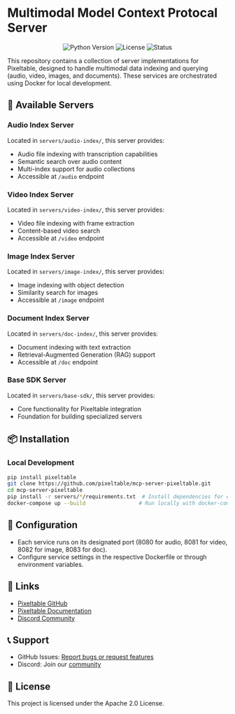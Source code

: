 # Multimodal Model Context Protocal Server

<p align="center">
  <img src="https://img.shields.io/badge/Python-3.9+-blue.svg" alt="Python Version">
  <img src="https://img.shields.io/badge/License-Apache_2.0-green.svg" alt="License">
  <img src="https://img.shields.io/badge/Status-Beta-yellow.svg" alt="Status">
</p>

This repository contains a collection of server implementations for Pixeltable, designed to handle multimodal data indexing and querying (audio, video, images, and documents). These services are orchestrated using Docker for local development.

## 🚀 Available Servers

### Audio Index Server
Located in `servers/audio-index/`, this server provides:
- Audio file indexing with transcription capabilities
- Semantic search over audio content
- Multi-index support for audio collections
- Accessible at `/audio` endpoint

### Video Index Server
Located in `servers/video-index/`, this server provides:
- Video file indexing with frame extraction
- Content-based video search
- Accessible at `/video` endpoint

### Image Index Server
Located in `servers/image-index/`, this server provides:
- Image indexing with object detection
- Similarity search for images
- Accessible at `/image` endpoint

### Document Index Server
Located in `servers/doc-index/`, this server provides:
- Document indexing with text extraction
- Retrieval-Augmented Generation (RAG) support
- Accessible at `/doc` endpoint

### Base SDK Server
Located in `servers/base-sdk/`, this server provides:
- Core functionality for Pixeltable integration
- Foundation for building specialized servers

## 📦 Installation

### Local Development
```bash
pip install pixeltable
git clone https://github.com/pixeltable/mcp-server-pixeltable.git
cd mcp-server-pixeltable
pip install -r servers/*/requirements.txt  # Install dependencies for each service
docker-compose up --build                 # Run locally with docker-compose
```

## 🔧 Configuration
- Each service runs on its designated port (8080 for audio, 8081 for video, 8082 for image, 8083 for doc).
- Configure service settings in the respective Dockerfile or through environment variables.

## 🔗 Links
- [Pixeltable GitHub](https://github.com/pixeltable)
- [Pixeltable Documentation](https://docs.pixeltable.com)
- [Discord Community](https://discord.gg/pixeltable)

## 📞 Support
- GitHub Issues: [Report bugs or request features](https://github.com/pixeltable/mcp-server-pixeltable/issues)
- Discord: Join our [community](https://discord.gg/pixeltable)

## 📜 License
This project is licensed under the Apache 2.0 License.